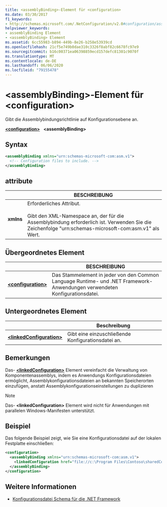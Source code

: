 ```yaml
---
title: <assemblyBinding>-Element für <configuration>
ms.date: 03/30/2017
f1_keywords:
- http://schemas.microsoft.com/.NetConfiguration/v2.0#configuration/assemblyBinding
helpviewer_keywords:
- assemblyBinding Element
- <assemblyBinding> Element
ms.assetid: 6cc55983-b894-449b-8e26-b258e53939cd
ms.openlocfilehash: 21cf5e749b0dae310c3326f8abf82c6678fc97e9
ms.sourcegitcommit: b16c00371ea06398859ecd157defc81301c9070f
ms.translationtype: MT
ms.contentlocale: de-DE
ms.lasthandoff: 06/06/2020
ms.locfileid: "79155478"
---
```

# <a name="assemblybinding-element-for-configuration"></a>\<assemblyBinding>-Element für \<configuration>

Gibt die Assemblybindungsrichtlinie auf Konfigurationsebene an.

[**\<configuration>**](configuration-element.md) &nbsp;&nbsp;**\<assemblyBinding>**

## <a name="syntax"></a>Syntax

```xml
<assemblyBinding xmlns="urn:schemas-microsoft-com:asm.v1">
  <!-- Configuration files to include. -->
</assemblyBinding>
```

## <a name="attribute"></a>attribute

|           | BESCHREIBUNG |
| --------- | ----------- |
| **xmlns** | Erforderliches Attribut.<br><br>Gibt den XML-Namespace an, der für die Assemblybindung erforderlich ist. Verwenden Sie die Zeichenfolge "urn:schemas-microsoft-com:asm.v1" als Wert. |

## <a name="parent-element"></a>Übergeordnetes Element

|     | BESCHREIBUNG |
| --- | ----------- |
| [**\<configuration>**](configuration-element.md) | Das Stammelement in jeder von den Common Language Runtime- und .NET Framework-Anwendungen verwendeten Konfigurationsdatei. |

## <a name="child-element"></a>Untergeordnetes Element

|     | Beschreibung |
| --- | ----------- |
| [**\<linkedConfiguration>**](linkedconfiguration-element.md) | Gibt eine einzuschließende Konfigurationsdatei an. |

## <a name="remarks"></a>Bemerkungen

Das- [**\<linkedConfiguration>**](linkedconfiguration-element.md) Element vereinfacht die Verwaltung von Komponentenassemblys, indem es Anwendungs Konfigurationsdateien ermöglicht, Assemblykonfigurationsdateien an bekannten Speicherorten einzufügen, anstatt Assemblykonfigurationseinstellungen zu duplizieren

> [!NOTE]
> Das- **\<linkedConfiguration>** Element wird nicht für Anwendungen mit parallelen Windows-Manifesten unterstützt.

## <a name="example"></a>Beispiel

Das folgende Beispiel zeigt, wie Sie eine Konfigurationsdatei auf der lokalen Festplatte einschließen:

```xml
<configuration>
  <assemblyBinding xmlns="urn:schemas-microsoft-com:asm.v1">
    <linkedConfiguration href="file://c:\Program Files\Contoso\sharedConfig.xml" />
  </assemblyBinding>
</configuration>
```

## <a name="see-also"></a>Weitere Informationen

- [Konfigurationsdatei Schema für die .NET Framework](index.md)

